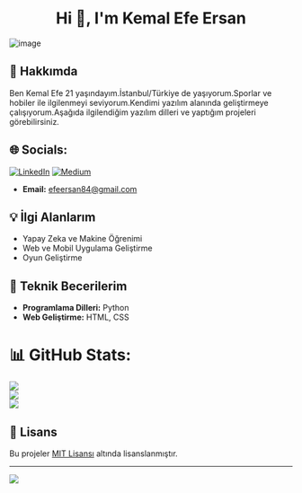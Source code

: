 
 
<h1 align="center">Hi 👋, I'm Kemal Efe Ersan</h1>

![image](https://user-images.githubusercontent.com/74038190/212747903-e9bdf048-2dc8-41f9-b973-0e72ff07bfba.gif)


## 🚀 Hakkımda

Ben Kemal Efe 21 yaşındayım.İstanbul/Türkiye de yaşıyorum.Sporlar ve hobiler ile ilgilenmeyi seviyorum.Kendimi yazılım alanında geliştirmeye çalışıyorum.Aşağıda ilgilendiğim yazılım dilleri ve yaptığım projeleri görebilirsiniz.

## 🌐 Socials:
[![LinkedIn](https://img.shields.io/badge/LinkedIn-%230077B5.svg?logo=linkedin&logoColor=white)](https://linkedin.com/in/kemalefeersan) [![Medium](https://img.shields.io/badge/Medium-12100E?logo=medium&logoColor=white)](https://medium.com/@kemalefeersan) 
- **Email:** efeersan84@gmail.com

## 💡 İlgi Alanlarım

- Yapay Zeka ve Makine Öğrenimi
- Web ve Mobil Uygulama Geliştirme
- Oyun Geliştirme

## 🔧 Teknik Becerilerim

- **Programlama Dilleri:** Python
- **Web Geliştirme:** HTML, CSS

# 📊 GitHub Stats:
![](https://github-readme-stats.vercel.app/api?username=efeersan&theme=dark&hide_border=false&include_all_commits=false&count_private=false)<br/>
![](https://github-readme-streak-stats.herokuapp.com/?user=efeersan&theme=dark&hide_border=false)<br/>
![](https://github-readme-stats.vercel.app/api/top-langs/?username=efeersan&theme=dark&hide_border=false&include_all_commits=false&count_private=false&layout=compact)


## 📜 Lisans

Bu projeler [MIT Lisansı](https://opensource.org/licenses/MIT) altında lisanslanmıştır.

---
[![](https://visitcount.itsvg.in/api?id=efeersan&icon=0&color=0)](https://visitcount.itsvg.in)




